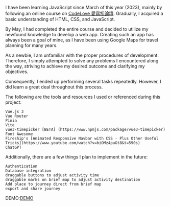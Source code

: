 I have been learning JavaScript since March of this year (2023), mainly by following an online course on [CodeLove 愛寫扣論壇](https://codelove.tw/). Gradually, I acquired a basic understanding of HTML, CSS, and JavaScript.

By May, I had completed the entire course and decided to utilize my newfound knowledge to develop a web app. Creating such an app has always been a goal of mine, as I have been using Google Maps for travel planning for many years.

As a newbie, I am unfamiliar with the proper procedures of development. Therefore, I simply attempted to solve any problems I encountered along the way, striving to achieve my desired outcome and clarifying my objectives.

Consequently, I ended up performing several tasks repeatedly. However, I did learn a great deal throughout this process.

The following are the tools and resources I used or referenced during this project:

    Vue.js 3
    Vue Router
    Pinia
    Vite
    vue3-timepicker [BETA] (https://www.npmjs.com/package/vue3-timepicker)
    Font Awesome
    Fireship's [Animated Responsive Navbar with CSS - Plus Other Useful Tricks](https://www.youtube.com/watch?v=biOMz4puGt8&t=590s)
    ChatGPT

Additionally, there are a few things I plan to implement in the future:

    Authentication
    Database integration
    draggable buttons to adjust activity time
    draggable marks on brief map to adjust activity destination
    Add place to journey direct from brief map
    export and share journey

DEMO:[DEMO](https://superyngo.github.io/Travel-Maker/)

